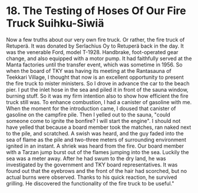 


    
# 18. The Testing of Hoses Of Our Fire Truck Suihku-Siwiä

Now a few truths about our very own fire truck. Or rather, the fire truck of Retuperä. It was donated by Serlachius Oy to Retuperä back in the day. It was the venerable Ford, model T-1928. Handbrake, foot-operated gear change, and also equipped with a motor pump. It had faithfully served at the Manta factories until the transfer event, which was sometime in 1956. So when the board of TKY was having its meeting at the Rantasauna of Teekkari Village, I thought that now is an excellent opportunity to present the fire truck to mister ministers. So I drove in advance the car to the beach pier.
I put the inlet hose in the sea and piled it in front of the sauna window, burning stuff. So it was my firm intention also to show how efficient the fire truck still was. To enhance combustion, I had a canister of gasoline with me. When the moment for the introduction came, I doused that canister of gasoline on the campfire pile. Then I yelled out to the sauna, "could someone come to ignite the bonfire? I will start the engine". I should not have yelled that because a board member took the matches, ran naked next to the pile, and scratched. A swish was heard, and the guy faded into the sea of flame as the pile and two-three meters of surrounding environment ignited in an instant. A shriek was heard from the fire. Our board member with a Tarzan jump burst out of the flames jumping into the sea. Luckily the sea was a meter away. After he had swum to the dry land, he was investigated by the government and TKY board representatives. It was found out that the eyebrows and the front of the hair had scorched, but no actual burns were observed. Thanks to his quick reaction, he survived grilling. He discovered the functionality of the fire truck to be useful."
